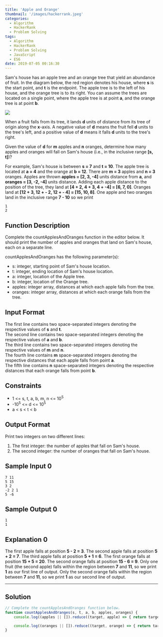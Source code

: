 ```yaml
---
title: 'Apple and Orange'
thumbnail: '/images/hackerrank.jpeg'
categories:
  - Algorithm
  - HackerRank
  - Problem Solving
tags:
  - Algorithm
  - HackerRank
  - Problem Solving
  - JavaScript
  - ES6
date: 2019-07-05 00:16:30
---
```


Sam's house has an apple tree and an orange tree that yield an abundance of fruit. In the diagram below, the red region denotes his house, where **s** is the start point, and **t** is the endpoint. The apple tree is to the left of his house, and the orange tree is to its right. You can assume the trees are located on a single point, where the apple tree is at point **a**, and the orange tree is at point **b**.

![](https://s3.amazonaws.com/hr-challenge-images/25220/1474218925-f2a791d52c-Appleandorange2.png)

<!-- more -->

When a fruit falls from its tree, it lands **d** units of distance from its tree of origin along the **x**-axis. A negative value of **d** means the fruit fell **d** units to the tree's left, and a positive value of **d** means it falls **d** units to the tree's right.

Given the value of **d** for **m** apples and **n** oranges, determine how many apples and oranges will fall on Sam's house (i.e., in the inclusive range **[s, t]**)?

For example, Sam's house is between **s = 7** and **t = 10**. The apple tree is located at **a = 4** and the orange at **b = 12**. There are **m = 3** apples and **n = 3** oranges. Apples are thrown **apples = [2, 3, -4]** units distance from **a**, and **oranges = [3, -2, -4]** units distance. Adding each apple distance to the position of the tree, they land at **[4 + 2, 4 + 3, 4 + -4] = [6, 7, 0]**. Oranges land at **[12 + 3, 12 + - 2, 12 + - 4] = [15, 10, 8]**. One apple and two oranges land in the inclusive range **7 - 10** so we print

```
1
2
```

## Function Description

Complete the countApplesAndOranges function in the editor below. It should print the number of apples and oranges that land on Sam's house, each on a separate line.

countApplesAndOranges has the following parameter(s):

- s: integer, starting point of Sam's house location.
- t: integer, ending location of Sam's house location.
- a: integer, location of the Apple tree.
- b: integer, location of the Orange tree.
- apples: integer array, distances at which each apple falls from the tree.
- oranges: integer array, distances at which each orange falls from the tree.


## Input Format

The first line contains two space-separated integers denoting the respective values of **s** and **t**.<br/>
The second line contains two space-separated integers denoting the respective values of **a** and **b**.<br/> 
The third line contains two space-separated integers denoting the respective values of **m** and **n**. <br/>
The fourth line contains **m** space-separated integers denoting the respective distances that each apple falls from point **a**.<br/> 
The fifth line contains **n** space-separated integers denoting the respective distances that each orange falls from point **b**.

## Constraints 

- 1 <= s, t, a, b, m, n <= 10<sup>5</sup>
- -10<sup>5</sup> <= d <= 10<sup>5</sup>
- a < s < t < b

## Output Format

Print two integers on two different lines:

1. The first integer: the number of apples that fall on Sam's house.
2. The second integer: the number of oranges that fall on Sam's house.

## Sample Input 0

```
7 11
5 15
3 2
-2 2 1
5 -6
```

## Sample Output 0

```
1
1
```

## Explanation 0

The first apple falls at position **5 - 2 = 3**. 
The second apple falls at position **5 + 2 = 7**. 
The third apple falls at position **5 + 1 = 6**. 
The first orange falls at position **15 + 5 = 20**. 
The second orange falls at position **15 - 6 = 9**. 
Only one fruit (the second apple) falls within the region between **7** and **11**, so we print **1** as our first line of output. 
Only the second orange falls within the region between **7** and **11**, so we print **1** as our second line of output.

---

## Solution

```javascript
// Complete the countApplesAndOranges function below.
function countApplesAndOranges(s, t, a, b, apples, oranges) {
    console.log((apples || []).reduce((target, apple) => { return target + (s - a <= apple && apple <= t - a); }, 0));

    console.log((oranges || []).reduce((target, orange) => { return target + (s - b <= orange && orange <= t - b); }, 0));
}
```
